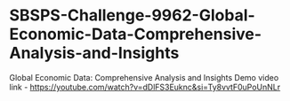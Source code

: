 # SBSPS-Challenge-9962-Global-Economic-Data-Comprehensive-Analysis-and-Insights
Global Economic Data: Comprehensive Analysis and Insights
Demo video link - https://youtube.com/watch?v=dDlFS3Euknc&si=Ty8vvtF0uPoUnNLr
